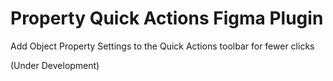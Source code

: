 # Property Quick Actions Figma Plugin
Add Object Property Settings to the Quick Actions toolbar for fewer clicks 

(Under Development)